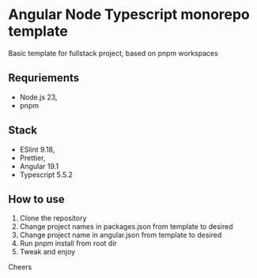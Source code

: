 # Angular Node Typescript monorepo template
Basic template for fullstack project, based on pnpm workspaces

## Requriements
* Node.js 23,
* pnpm

## Stack
* ESlint 9.18,
* Prettier,
* Angular 19.1
* Typescript 5.5.2

## How to use
1. Clone the repository
2. Change project names in packages.json from template to desired
3. Change project name in angular.json from template to desired
4. Run pnpm install from root dir
5. Tweak and enjoy

Cheers